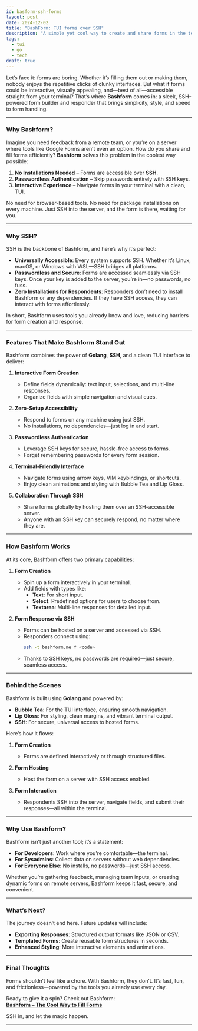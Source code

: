 ```yaml
---
id: basform-ssh-forms
layout: post
date: 2024-12-02
title: "BashForm: TUI forms over SSH"
description: "A simple yet cool way to create and share forms in the terminal via SSH"
tags:
  - tui
  - go
  - tech
draft: true
---
```


Let’s face it: forms are boring. Whether it’s filling them out or making them, nobody enjoys the repetitive clicks of clunky interfaces.
But what if forms could be interactive, visually appealing, and—best of all—accessible straight from your terminal?
That’s where **Bashform** comes in: a sleek, SSH-powered form builder and responder that brings simplicity, style, and speed to form handling.

---

### **Why Bashform?**

Imagine you need feedback from a remote team, or you’re on a server where tools like Google Forms aren’t even an option.
How do you share and fill forms efficiently? **Bashform** solves this problem in the coolest way possible:

1. **No Installations Needed** – Forms are accessible over **SSH**.
2. **Passwordless Authentication** – Skip passwords entirely with SSH keys.
3. **Interactive Experience** – Navigate forms in your terminal with a clean, TUI.

No need for browser-based tools. No need for package installations on every machine. Just SSH into the server, and the form is there, waiting for you.

---

### **Why SSH?**

SSH is the backbone of Bashform, and here’s why it’s perfect:

- **Universally Accessible**: Every system supports SSH. Whether it’s Linux, macOS, or Windows with WSL—SSH bridges all platforms.
- **Passwordless and Secure**: Forms are accessed seamlessly via SSH keys. Once your key is added to the server, you’re in—no passwords, no fuss.
- **Zero Installations for Respondents**: Responders don’t need to install Bashform or any dependencies. If they have SSH access, they can interact with forms effortlessly.

In short, Bashform uses tools you already know and love, reducing barriers for form creation and response.

---

### **Features That Make Bashform Stand Out**

Bashform combines the power of **Golang**, **SSH**, and a clean TUI interface to deliver:

1. **Interactive Form Creation**

   - Define fields dynamically: text input, selections, and multi-line responses.
   - Organize fields with simple navigation and visual cues.

2. **Zero-Setup Accessibility**

   - Respond to forms on any machine using just SSH.
   - No installations, no dependencies—just log in and start.

3. **Passwordless Authentication**

   - Leverage SSH keys for secure, hassle-free access to forms.
   - Forget remembering passwords for every form session.

4. **Terminal-Friendly Interface**

   - Navigate forms using arrow keys, VIM keybindings, or shortcuts.
   - Enjoy clean animations and styling with Bubble Tea and Lip Gloss.

5. **Collaboration Through SSH**
   - Share forms globally by hosting them over an SSH-accessible server.
   - Anyone with an SSH key can securely respond, no matter where they are.

---

### **How Bashform Works**

At its core, Bashform offers two primary capabilities:

1. **Form Creation**

   - Spin up a form interactively in your terminal.
   - Add fields with types like:
     - **Text**: For short input.
     - **Select**: Predefined options for users to choose from.
     - **Textarea**: Multi-line responses for detailed input.

2. **Form Response via SSH**
   - Forms can be hosted on a server and accessed via SSH.
   - Responders connect using:
     ```bash
     ssh -t bashform.me f <code>
     ```
   - Thanks to SSH keys, no passwords are required—just secure, seamless access.

---

### **Behind the Scenes**

Bashform is built using **Golang** and powered by:

- **Bubble Tea**: For the TUI interface, ensuring smooth navigation.
- **Lip Gloss**: For styling, clean margins, and vibrant terminal output.
- **SSH**: For secure, universal access to hosted forms.

Here’s how it flows:

1. **Form Creation**

   - Forms are defined interactively or through structured files.

2. **Form Hosting**

   - Host the form on a server with SSH access enabled.

3. **Form Interaction**
   - Respondents SSH into the server, navigate fields, and submit their responses—all within the terminal.

---

### **Why Use Bashform?**

Bashform isn’t just another tool; it’s a statement:

- **For Developers**: Work where you’re comfortable—the terminal.
- **For Sysadmins**: Collect data on servers without web dependencies.
- **For Everyone Else**: No installs, no passwords—just SSH access.

Whether you’re gathering feedback, managing team inputs, or creating dynamic forms on remote servers, Bashform keeps it fast, secure, and convenient.

---

### **What’s Next?**

The journey doesn’t end here. Future updates will include:

- **Exporting Responses**: Structured output formats like JSON or CSV.
- **Templated Forms**: Create reusable form structures in seconds.
- **Enhanced Styling**: More interactive elements and animations.

---

### **Final Thoughts**

Forms shouldn’t feel like a chore. With Bashform, they don’t. It’s fast, fun, and frictionless—powered by the tools you already use every day.

Ready to give it a spin? Check out Bashform:  
[**Bashform – The Cool Way to Fill Forms**](https://github.com/devmegablaster/bashform)

SSH in, and let the magic happen.

---

